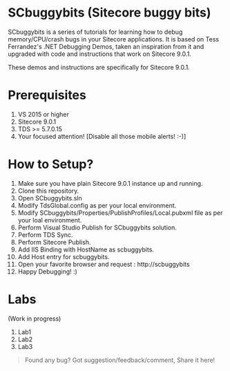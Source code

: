 # SCbuggybits (Sitecore buggy bits)

SCbuggybits is a series of tutorials for learning how to debug memory/CPU/crash bugs in your Sitecore applications. It is based on Tess Ferrandez's .NET Debugging Demos, taken an inspiration from it and upgraded with code and instructions that work on Sitecore 9.0.1.

These demos and instructions are specifically for Sitecore 9.0.1.

# Prerequisites
1. VS 2015 or higher
2. Sitecore 9.0.1
3. TDS >= 5.7.0.15
4. Your focused attention! [Disable all those mobile alerts! :-)]

# How to Setup?

1. Make sure you have plain Sitecore 9.0.1 instance up and running.
2. Clone this repository.
3. Open SCbuggybits.sln
4. Modify TdsGlobal.config as per your local environment.
5. Modify SCbuggybits/Properties/PublishProfiles/Local.pubxml file as per your loal environment.
6. Perform Visual Studio Publish for SCbuggybits solution.
7. Perform TDS Sync.
8. Perform Sitecore Publish.
9. Add IIS Binding with HostName as scbuggybits.
10. Add Host entry for scbuggybits.
11. Open your favorite browser and request : http://scbuggybits
12. Happy Debugging! :)


# Labs

(Work in progress)

1. Lab1
2. Lab2
3. Lab3

>Found any bug? Got suggestion/feedback/comment, Share it here!

